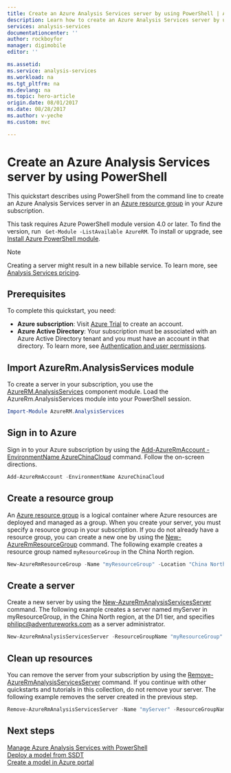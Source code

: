```yaml
---
title: Create an Azure Analysis Services server by using PowerShell | Azure
description: Learn how to create an Azure Analysis Services server by using PowerShell
services: analysis-services
documentationcenter: ''
author: rockboyfor
manager: digimobile
editor: ''

ms.assetid: 
ms.service: analysis-services
ms.workload: na
ms.tgt_pltfrm: na
ms.devlang: na
ms.topic: hero-article
origin.date: 08/01/2017
ms.date: 08/28/2017
ms.author: v-yeche
ms.custom: mvc

---
```


# Create an Azure Analysis Services server by using PowerShell

This quickstart describes using PowerShell from the command line to create an Azure Analysis Services server in an [Azure resource group](../azure-resource-manager/resource-group-overview.md) in your Azure subscription.

This task requires Azure PowerShell module version 4.0 or later. To find the version, run ` Get-Module -ListAvailable AzureRM`. To install or upgrade, see [Install Azure PowerShell module](https://docs.microsoft.com/powershell/azure/install-azurerm-ps). 

> [!NOTE]
> Creating a server might result in a new billable service. To learn more, see [Analysis Services pricing](https://www.azure.cn/pricing/details/analysis-services/).

## Prerequisites
To complete this quickstart, you need:

* **Azure subscription**: Visit [Azure Trial](https://azure.microsoft.com/offers/ms-azr-0044p/) to create an account.
* **Azure Active Directory**: Your subscription must be associated with an Azure Active Directory tenant and you must have an account in that directory. To learn more, see [Authentication and user permissions](analysis-services-manage-users.md).

## Import AzureRm.AnalysisServices module
To create a server in your subscription, you use the [AzureRM.AnalysisServices](https://www.powershellgallery.com/packages/AzureRM.AnalysisServices)  component module. Load the AzureRm.AnalysisServices module into your PowerShell session.

```powershell
Import-Module AzureRM.AnalysisServices
```

## Sign in to Azure

Sign in to your Azure subscription by using the [Add-AzureRmAccount -EnvironmentName AzureChinaCloud](https://docs.microsoft.com/powershell/module/azurerm.profile/add-azurermaccount) command. Follow the on-screen directions.

```powershell
Add-AzureRmAccount -EnvironmentName AzureChinaCloud
```

## Create a resource group

An [Azure resource group](../azure-resource-manager/resource-group-overview.md) is a logical container where Azure resources are deployed and managed as a group. When you create your server, you must specify a resource group in your subscription. If you do not already have a resource group, you can create a new one by using the [New-AzureRmResourceGroup](https://docs.microsoft.com/powershell/module/azurerm.resources/new-azurermresourcegroup) command. The following example creates a resource group named `myResourceGroup` in the China North region.

```powershell
New-AzureRmResourceGroup -Name "myResourceGroup" -Location "China North"
```

## Create a server

Create a new server by using the [New-AzureRmAnalysisServicesServer](https://docs.microsoft.com/powershell/module/azurerm.analysisservices/new-azurermanalysisservicesserver) command. The following example creates a server named myServer in myResourceGroup, in the China North region, at the D1 tier, and specifies philipc@adventureworks.com as a server administrator.

```powershell
New-AzureRmAnalysisServicesServer -ResourceGroupName "myResourceGroup" -Name "myServer" -Location China North -Sku D1 -Administrator "philipc@adventure-works.com"
```

## Clean up resources

You can remove the server from your subscription by using the [Remove-AzureRmAnalysisServicesServer](https://docs.microsoft.com/powershell/module/azurerm.analysisservices/new-azurermanalysisservicesserver) command. If you continue with other quickstarts and tutorials in this collection, do not remove your server. The following example removes the server created in the previous step.

```powershell
Remove-AzureRmAnalysisServicesServer -Name "myServer" -ResourceGroupName "myResourceGroup"
```

## Next steps
[Manage Azure Analysis Services with PowerShell](analysis-services-powershell.md)   
[Deploy a model from SSDT](analysis-services-deploy.md)   
[Create a model in Azure portal](analysis-services-create-model-portal.md)

<!--Update_Description: new articles about creating analysis serices with PS -->